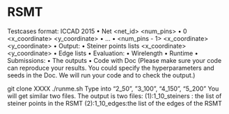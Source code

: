 # RSMT
Testcases format: ICCAD 2015
•  Net <net_id> <num_pins>
•  0 <x_coordinate> <y_coordinate>
•  …
•  <num_pins - 1> <x_coordinate> <y_coordinate>
• Output:
•  Steiner points lists <x_coordinate> <y_coordinate>
•  Edge lists <x1> <y1> <x2> <y2>
• Evaluation:
•  Wirelength
•  Runtime 
• Submissions:
•  The outputs
•  Code with Doc (Please make sure your code can reproduce your results. You could specify the 
hyperparameters and seeds in the Doc. We will run your code and to check the output.)



git clone XXXX
./runme.sh
Type into “2_50”, ”3_100”, “4_150”, “5_200”
You will get similar two files.
The output is two files:
(1):1_10_steiners : the list of steiner points in the RSMT
(2):1_10_edges:the list of the edges of the RSMT
